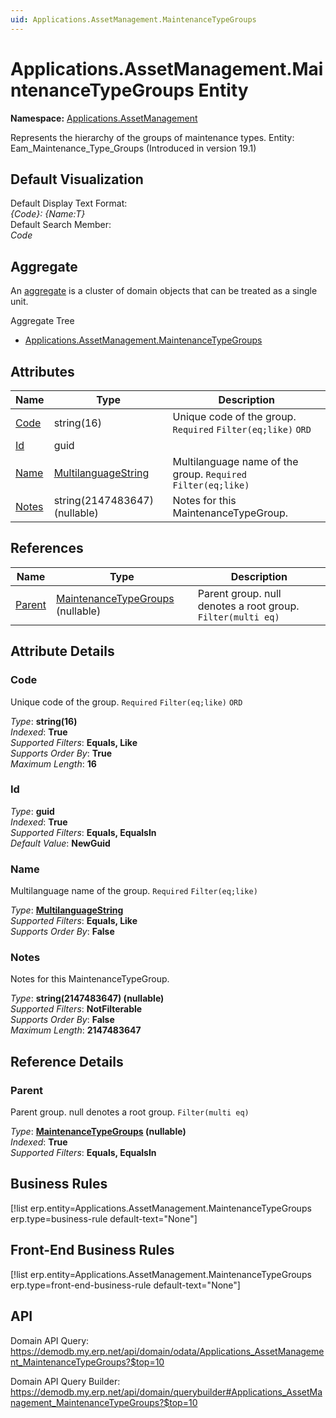 ```yaml
---
uid: Applications.AssetManagement.MaintenanceTypeGroups
---
```

# Applications.AssetManagement.MaintenanceTypeGroups Entity

**Namespace:** [Applications.AssetManagement](Applications.AssetManagement.md)  

Represents the hierarchy of the groups of maintenance types. Entity: Eam_Maintenance_Type_Groups (Introduced in version 19.1)

## Default Visualization
Default Display Text Format:  
_{Code}: {Name:T}_  
Default Search Member:  
_Code_  

## Aggregate
An [aggregate](https://docs.erp.net/tech/advanced/concepts/aggregates.html) is a cluster of domain objects that can be treated as a single unit.  

Aggregate Tree  
* [Applications.AssetManagement.MaintenanceTypeGroups](Applications.AssetManagement.MaintenanceTypeGroups.md)  

## Attributes

| Name | Type | Description |
| ---- | ---- | --- |
| [Code](Applications.AssetManagement.MaintenanceTypeGroups.md#code) | string(16) | Unique code of the group. `Required` `Filter(eq;like)` `ORD` 
| [Id](Applications.AssetManagement.MaintenanceTypeGroups.md#id) | guid |  
| [Name](Applications.AssetManagement.MaintenanceTypeGroups.md#name) | [MultilanguageString](../data-types.md#multilanguagestring) | Multilanguage name of the group. `Required` `Filter(eq;like)` 
| [Notes](Applications.AssetManagement.MaintenanceTypeGroups.md#notes) | string(2147483647) (nullable) | Notes for this MaintenanceTypeGroup. 

## References

| Name | Type | Description |
| ---- | ---- | --- |
| [Parent](Applications.AssetManagement.MaintenanceTypeGroups.md#parent) | [MaintenanceTypeGroups](Applications.AssetManagement.MaintenanceTypeGroups.md) (nullable) | Parent group. null denotes a root group. `Filter(multi eq)` |


## Attribute Details

### Code

Unique code of the group. `Required` `Filter(eq;like)` `ORD`

_Type_: **string(16)**  
_Indexed_: **True**  
_Supported Filters_: **Equals, Like**  
_Supports Order By_: **True**  
_Maximum Length_: **16**  

### Id

_Type_: **guid**  
_Indexed_: **True**  
_Supported Filters_: **Equals, EqualsIn**  
_Default Value_: **NewGuid**  

### Name

Multilanguage name of the group. `Required` `Filter(eq;like)`

_Type_: **[MultilanguageString](../data-types.md#multilanguagestring)**  
_Supported Filters_: **Equals, Like**  
_Supports Order By_: **False**  

### Notes

Notes for this MaintenanceTypeGroup.

_Type_: **string(2147483647) (nullable)**  
_Supported Filters_: **NotFilterable**  
_Supports Order By_: **False**  
_Maximum Length_: **2147483647**  


## Reference Details

### Parent

Parent group. null denotes a root group. `Filter(multi eq)`

_Type_: **[MaintenanceTypeGroups](Applications.AssetManagement.MaintenanceTypeGroups.md) (nullable)**  
_Indexed_: **True**  
_Supported Filters_: **Equals, EqualsIn**  



## Business Rules

[!list erp.entity=Applications.AssetManagement.MaintenanceTypeGroups erp.type=business-rule default-text="None"]

## Front-End Business Rules

[!list erp.entity=Applications.AssetManagement.MaintenanceTypeGroups erp.type=front-end-business-rule default-text="None"]

## API

Domain API Query:
<https://demodb.my.erp.net/api/domain/odata/Applications_AssetManagement_MaintenanceTypeGroups?$top=10>

Domain API Query Builder:
<https://demodb.my.erp.net/api/domain/querybuilder#Applications_AssetManagement_MaintenanceTypeGroups?$top=10>

